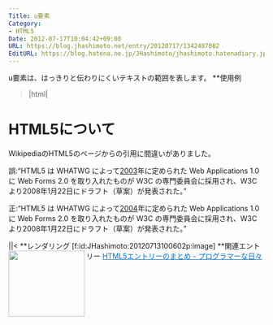 ```yaml
---
Title: u要素
Category:
- HTML5
Date: 2012-07-17T10:04:42+09:00
URL: https://blog.jhashimoto.net/entry/20120717/1342487082
EditURL: https://blog.hatena.ne.jp/JHashimoto/jhashimoto.hatenadiary.jp/atom/entry/12921228815717256027
---
```


u要素は、はっきりと伝わりにくいテキストの範囲を表します。
**使用例
>|html|
<!DOCTYPE html>
<html lang="ja">
<head>
<title>Hello! HTML5></title>
<meta charset="UTF-8">
</head>
<body>
    <h1>HTML5について</h1>
    <p>WikipediaのHTML5のページからの引用に間違いがありました。</p>
    <p>誤:<q>HTML5 は WHATWG によって<u>2003</u>年に定められた Web Applications 1.0 に Web Forms 2.0 を取り入れたものが W3C の専門委員会に採用され、W3C より2008年1月22日にドラフト（草案）が発表された。</q></p>
    <p>正:<q>HTML5 は WHATWG によって<u>2004</u>年に定められた Web Applications 1.0 に Web Forms 2.0 を取り入れたものが W3C の専門委員会に採用され、W3C より2008年1月22日にドラフト（草案）が発表された。</q></p>
</body>
||<
**レンダリング
[f:id:JHashimoto:20120713100602p:image]
**関連エントリー
<a href="http://d.hatena.ne.jp/JHashimoto/20120518/1337642816" target="_blank" rel="nofollow"><img class="alignleft" align="left" border="0" src="http://capture.heartrails.com/150x130/shadow?http://d.hatena.ne.jp/JHashimoto/20120518/1337642816" alt="" width="150" height="130" /></a><a style="color:#0070C5;" href="http://d.hatena.ne.jp/JHashimoto/20120518/1337642816" target="_blank" rel="nofollow">HTML5エントリーのまとめ - プログラマーな日々</a><a href="http://b.hatena.ne.jp/entry/http://d.hatena.ne.jp/JHashimoto/20120518/1337642816" target="_blank"><img border="0" src="http://b.hatena.ne.jp/entry/image/http://d.hatena.ne.jp/JHashimoto/20120518/1337642816" alt="" /></a><br style="clear:both;" />
